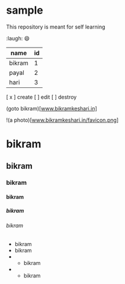 # sample
This repository is meant for self learning


:laugh:
:smile:

name | id 
---- | ----
bikram | 1
payal | 2
hari | 3

[ x ] create
[ ] edit
[ ] destroy

(goto bikram)[www.bikramkeshari.in]

!(a photo)[www.bikramkeshari.in/favicon.png]

# bikram
## bikram
### bikram
#### bikram
##### bikram
###### bikram

* bikram
* bikram 
* * bikram
* * bikram
